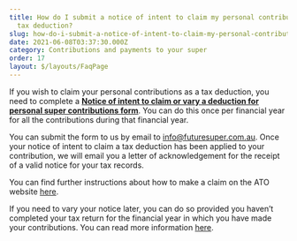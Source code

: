 ```yaml
---
title: How do I submit a notice of intent to claim my personal contribution as a
  tax deduction?
slug: how-do-i-submit-a-notice-of-intent-to-claim-my-personal-contribution-as-a-tax-deduction
date: 2021-06-08T03:37:30.000Z
category: Contributions and payments to your super
order: 17
layout: $/layouts/FaqPage
---
```

If you wish to claim your personal contributions as a tax deduction, you need to complete a **[Notice of intent to claim or vary a deduction for personal super contributions form](http://www.ato.gov.au/uploadedFiles/Content/SPR/downloads/n71121-11-2014_js33406_w.pdf)**. You can do this once per financial year for all the contributions during that financial year.

You can submit the form to us by email to [info@futuresuper.com.au](mailto:info@futuresuper.com.au). Once your notice of intent to claim a tax deduction has been applied to your contribution, we will email you a letter of acknowledgement for the receipt of a valid notice for your tax records.

You can find further instructions about how to make a claim on the ATO website [here](https://www.ato.gov.au/Individuals/Super/In-detail/Growing-your-super/Claiming-deductions-for-personal-super-contributions/?page=2#How_to_make_a_claim).

If you need to vary your notice later, you can do so provided you haven’t completed your tax return for the financial year in which you have made your contributions. You can read more information [here](https://www.futuresuper.com.au/faqs/how-do-i-vary-the-amount-included-in-a-previous-notice-of-intent-for-a-personal-contribution).